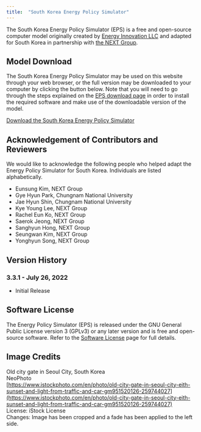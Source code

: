 ```yaml
---
title:  "South Korea Energy Policy Simulator"
---
```


The South Korea Energy Policy Simulator (EPS) is a free and open-source computer model originally created by [Energy Innovation LLC](https://energyinnovation.org/) and adapted for South Korea in partnership with [the NEXT Group](http://m.nextgroup.or.kr/).

## Model Download

The South Korea Energy Policy Simulator may be used on this website through your web browser, or the full version may be downloaded to your computer by clicking the button below.  Note that you will need to go through the steps explained on the [EPS download page](download) in order to install the required software and make use of the downloadable version of the model.

<p><a href="https://github.com/EnergyInnovation/eps-southkorea/archive/3.3.1.zip" class="btn">Download the South Korea Energy Policy Simulator</a></p>

## Acknowledgement of Contributors and Reviewers
We would like to acknowledge the following people who helped adapt the Energy Policy Simulator for South Korea.  Individuals are listed alphabetically.

* Eunsung Kim, NEXT Group
* Gye Hyun Park, Chungnam National University
* Jae Hyun Shin, Chungnam National University
* Kye Young Lee, NEXT Group
* Rachel Eun Ko, NEXT Group
* Saerok Jeong, NEXT Group
* Sanghyun Hong, NEXT Group
* Seungwan Kim, NEXT Group
* Yonghyun Song, NEXT Group

## Version History

### **3.3.1 - July 26, 2022**

* Initial Release

## Software License

The Energy Policy Simulator (EPS) is released under the GNU General Public License version 3 (GPLv3) or any later version and is free and open-source software.  Refer to the [Software License](../software-license) page for full details.

## Image Credits
Old city gate in Seoul City, South Korea<br/>
NeoPhoto<br/>
[https://www.istockphoto.com/en/photo/old-city-gate-in-seoul-city-eith-sunset-and-light-from-traffic-and-car-gm951520126-259744027](https://www.istockphoto.com/en/photo/old-city-gate-in-seoul-city-eith-sunset-and-light-from-traffic-and-car-gm951520126-259744027)<br/>
License: iStock License<br/>
Changes: Image has been cropped and a fade has been applied to the left side.<br/>
